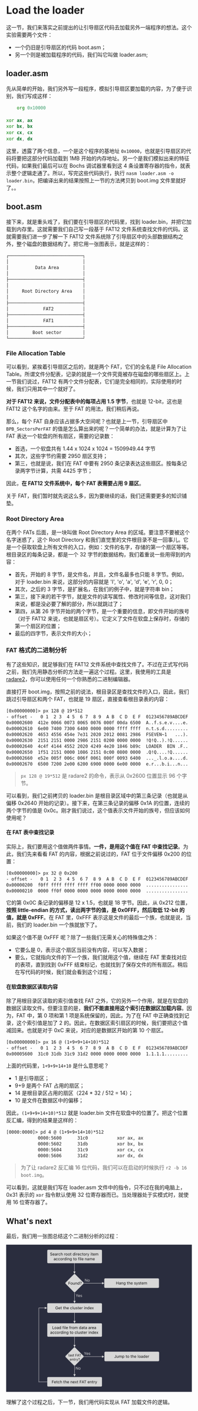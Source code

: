 # Load the loader

这一节，我们来落实之前提出的让引导扇区代码去加载另外一端程序的想法。这个实验需要两个文件：

* 一个仍旧是引导扇区的代码 boot.asm；
* 另一个则是被加载程序的代码，我们叫它叫做 loader.asm;

## loader.asm

先从简单的开始，我们另外写一段程序，模拟引导扇区要加载的内容，为了便于识别，我们写成这样：

```asm
    org 0x10000

xor ax, ax
xor bx, bx
xor cx, cx
xor dx, dx
```

这里，透露了两个信息，一个是这个程序的基地址 `0x10000`，也就是引导扇区的代码将要把这部分代码加载到 1MB 开始的内存地址。另一个是我们模拟出来的特征代码，如果我们最后可以在 Bochs 调试器里看到这 4 条设置寄存器的指令，就表示整个逻辑走通了。所以，写完这些代码执行，执行 `nasm loader.asm -o loader.bin`，把编译出来的结果按照上一节的方法拷贝到 boot.img 文件里就好了。。

## boot.asm

接下来，就是重头戏了，我们要在引导扇区的代码里，找到 loader.bin，并把它加载到内存里。这就需要我们自己写一段基于 FAT12 文件系统查找文件的代码。这就需要我们进一步了解一下 FAT12 文件系统除了引导扇区中的头部数据结构之外，整个磁盘的数据结构了。把它用一张图表示，就是这样的：

```shell
┌────────────────────────────┐
│                            │
│          Data Area         │
│                            │
├────────────────────────────┤
│                            │
│     Root Directory Area    │
│                            │
├────────────────────────────┤
│             FAT2           │
├────────────────────────────┤
│             FAT1           │
├────────────────────────────┤
│         Boot sector        │
└────────────────────────────┘
```

### File Allocation Table

可以看到，紧挨着引导扇区之后的，就是两个 FAT，它们的全名是 File Allocation Table。所谓文件分配表，记录的就是一个文件究竟被存在磁盘的哪些扇区上。上一节我们说过，FAT12 有两个文件分配表，它们是完全相同的，实际使用的时候，我们只用其中一个就好了。

**对于 FAT12 来说，文件分配表中的每项占用 1.5 字节**，也就是 12-bit，这也是 FAT12 这个名字的由来。至于 FAT 的用法，我们稍后再说。

那么，每个 FAT 自身应该占据多大空间呢？也就是上一节，引导扇区中 `BPB_SectorsPerFAT` 的值是怎么算出来的呢？一个简单的办法，就是计算为了让 FAT 表达一个软盘的所有扇区，需要的记录数：

* 首选，一个软盘共有 1.44 x 1024 x 1024 = 1509949.44 字节
* 其次，这些字节约需要 2950 扇区支持；
* 第三，也就是说，我们在 FAT 中要有 2950 条记录表达这些扇区。按每条记录两字节计算，共需 4425 字节；

因此，**在 FAT12 文件系统中，每个 FAT 表需要占用 9 扇区**。

关于 FAT，我们暂时就先说这么多，因为要继续的话，我们还需要更多的知识铺垫。

### Root Directory Area

在两个 FATs 后面，是一块叫做 Root Directory Area 的区域。要注意不要被这个名字迷惑了，这个 Root Directory 和我们直觉里的文件根目录不是一回事儿。它是一个获取软盘上所有文件的入口，例如：文件的名字，存储的第一个扇区等等。根目录区的每条记录，都是一个 32 字节的数据结构，我们着重说一些用得到的内容：

* 首先，开始的 8 字节，是文件名，并且，文件名最多也只能 8 字节。例如，对于 loader.bin 来说，这部分的内容就是 'l', 'o', 'a', 'd', 'e', 'r', 0, 0；
* 其次，之后的 3 字节，是扩展名，在我们的例子中，就是字符串 bin；
* 第三，接下来的若干字节，就是文件的读写属性、修改时间等信息，这对我们来说，都是没必要了解的部分，所以就跳过了；
* 第四，从第 26 字节开始的两个字节，是一个重要的信息，即文件开始的族号（对于 FAT12 来说，也就是扇区号）。它定义了文件在软盘上保存时，存储的第一个扇区的位置；
* 最后的四字节，表示文件的大小；

### FAT 格式的二进制分析

有了这些知识，就足够我们在 FAT12 文件系统中查找文件了。不过在正式写代码之前，我们先用静态分析的方法走一遍这个过程。这里，我使用的工具是 [radare2](https://rada.re/n/radare2.html)，你可以使用任何一个你熟悉的二进制编辑器。

直接打开 boot.img，按照之前的说法，根目录区是查找文件的入口，因此，我们跳过引导扇区和两个 FAT，也就是 19 扇区，直接查看根目录表的内容：

```shell
[0x00000000]> px 128 @ 19*512
- offset -   0 1  2 3  4 5  6 7  8 9  A B  C D  E F  0123456789ABCDEF
0x00002600  412e 0066 0073 0065 0076 000f 00da 6500  A..f.s.e.v....e.
0x00002610  6e00 7400 7300 6400 0000 0000 ffff ffff  n.t.s.d.........
0x00002620  4653 4556 454e 7e31 2020 2012 0081 2986  FSEVEN~1   ...).
0x00002630  2151 2151 0000 2986 2151 0200 0000 0000  !Q!Q..).!Q......
0x00002640  4c4f 4144 4552 2020 4249 4e20 1846 b89c  LOADER  BIN .F..
0x00002650  1f51 2151 0000 1086 2151 0c00 0800 0000  .Q!Q....!Q......
0x00002660  e52e 005f 006c 006f 0061 000f 0093 6400  ..._.l.o.a....d.
0x00002670  6500 7200 2e00 6200 6900 0000 6e00 0000  e.r...b.i...n...
```

> `px 128 @ 19*512` 是 radare2 的命令，表示从 0x2600 位置显示 96 个字节。

可以看到，我们之前拷贝的 loader.bin 是根目录区域中的第三条记录（也就是从偏移 0x2640 开始的记录）。接下来，在第三条记录的偏移 0x1A 的位置，连续的两个字节的值是 0x0c。刚才我们说过，这个值表示文件开始的族号，但应该如何使用呢？

#### 在 FAT 表中查找记录

实际上，我们要用这个值做两件事情。**一件，是用这个值在 FAT 中查找记录**。为此，我们先来看看 FAT 的内容，根据之前说过的，FAT 位于文件偏移 0x200 的位置：

```shell
[0x00000000]> px 32 @ 0x200
- offset -   0 1  2 3  4 5  6 7  8 9  A B  C D  E F  0123456789ABCDEF
0x00000200  f0ff ffff ffff ffff ff00 0000 0000 0000  ................
0x00000210  0000 ff0f 0000 0000 0000 0000 0000 0000  ................
```

它的第 0x0C 条记录的偏移是 12 x 1.5，也就是 18 字节。因此，从 0x212 位置，**按照 little-endian 的方式，读出两字节的值，是 0x0FFF，然后取低 12-bit 的值，就是 0xFFF**。在 FAT 里，0xFFF 表示这是文件的最后一个族，也就是说，当前，我们的 loader.bin 一个族就放下了。

如果这个值不是 0xFFF 呢？除了一些我们无需关心的特殊值之外：

* 它要么是 0，表示这个扇区当前没有内容，可以写入数据；
* 要么，它就指向文件的下一个族，我们就用这个值，继续在 FAT 里查找对应的表项，直到找到 0xFFF 结束标记，也就找到了保存文件的所有扇区。稍后在写代码的时候，我们就会看到这个过程；

#### 在软盘数据区读取内容

除了用根目录区读取的索引值查找 FAT 之外，它的另外一个作用，就是在软盘的数据区读取文件。但要注意的是，**我们不能直接用这个索引在数据区加载内容**。因为，FAT 中，第 0 项和第 1 项是系统保留的，因此，为了在 FAT 中正确查找到记录，这个索引值是加了 2 的。因此，在数据区索引扇区的时候，我们要把这个值减回来。也就是对于 0xC 来说，对应的是数据区开始的第 10 个扇区。

```shell
[0x00000000]> px 16 @ (1+9+9+14+10)*512
- offset -   0 1  2 3  4 5  6 7  8 9  A B  C D  E F  0123456789ABCDEF
0x00005600  31c0 31db 31c9 31d2 0000 0000 0000 0000  1.1.1.1.........
```

上面的代码里，`1+9+9+14+10` 是什么意思呢？

* 1 是引导扇区；
* 9+9 是两个 FAT 占用的扇区；
* 14 是根目录区占用的扇区（224 * 32 / 512 = 14）；
* 10 是文件在数据区中的偏移；

因此，`(1+9+9+14+10)*512` 就是 loader.bin 文件在软盘中的位置了。把这个位置反汇编，得到的结果是这样的：

```shell
[0000:0000]> pd 4 @ (1+9+9+14+10)*512
            0000:5600      31c0           xor ax, ax
            0000:5602      31db           xor bx, bx
            0000:5604      31c9           xor cx, cx
            0000:5606      31d2           xor dx, dx
```

> 为了让 radare2 反汇编 16 位代码，我们可以在启动的时候执行 `r2 -b 16 boot.img`。

可以看到，这就是我们写在 loader.asm 文件中的指令，只不过在我的电脑上，0x31 表示的 `xor` 指令默认使用 32 位寄存器而已。当处理器处于实模式时，就使用 16 位寄存器了。

## What's next

最后，我们用一张图总结这个二进制分析的过程：

![fetch-file-from-fat-manually](Images/fetch-file-from-fat-manually-1@2x.jpg)

理解了这个过程之后，下一节，我们用代码实现从 FAT 加载文件的逻辑。
